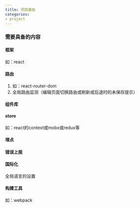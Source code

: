 ```yaml
---
title: 项目基础
categories: 
- project
---
```


### 需要具备的内容

#### 框架

如：react

#### 路由

1. 如：react-router-dom
2. 全局路由监测（编辑页面切换路由或刷新或后退时的未保存提示）

#### 组件库

#### store

如：react的context或mobx或redux等

#### 埋点

#### 错误上报

#### 国际化

全局语言的设置

#### 构建工具

如：webpack
